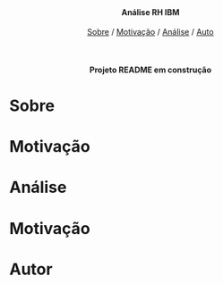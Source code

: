  <br>
 <h4 align="center">
Análise RH IBM
 </h4>
 
<p align="center">
  <a href="Sobre"> Sobre</a> /
  <a href="Motivação"> Motivação</a> /
  <a href="Análise"> Análise</a> /
  <a href="Autor"> Auto</a>
 </p>
 </font>
 
 <br>
 <h4 align="center">
 Projeto README em construção
 </h4>
 
# Sobre

# Motivação

# Análise

# Motivação

# Autor

